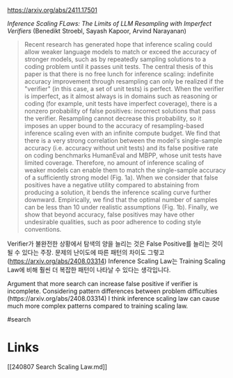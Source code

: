 https://arxiv.org/abs/2411.17501

*Inference Scaling FLaws: The Limits of LLM Resampling with Imperfect Verifiers* (Benedikt Stroebl, Sayash Kapoor, Arvind Narayanan)

> Recent research has generated hope that inference scaling could allow weaker language models to match or exceed the accuracy of stronger models, such as by repeatedly sampling solutions to a coding problem until it passes unit tests. The central thesis of this paper is that there is no free lunch for inference scaling: indefinite accuracy improvement through resampling can only be realized if the "verifier" (in this case, a set of unit tests) is perfect. When the verifier is imperfect, as it almost always is in domains such as reasoning or coding (for example, unit tests have imperfect coverage), there is a nonzero probability of false positives: incorrect solutions that pass the verifier. Resampling cannot decrease this probability, so it imposes an upper bound to the accuracy of resampling-based inference scaling even with an infinite compute budget. We find that there is a very strong correlation between the model's single-sample accuracy (i.e. accuracy without unit tests) and its false positive rate on coding benchmarks HumanEval and MBPP, whose unit tests have limited coverage. Therefore, no amount of inference scaling of weaker models can enable them to match the single-sample accuracy of a sufficiently strong model (Fig. 1a). When we consider that false positives have a negative utility compared to abstaining from producing a solution, it bends the inference scaling curve further downward. Empirically, we find that the optimal number of samples can be less than 10 under realistic assumptions (Fig. 1b). Finally, we show that beyond accuracy, false positives may have other undesirable qualities, such as poor adherence to coding style conventions.

Verifier가 불완전한 상황에서 탐색의 양을 늘리는 것은 False Positive를 늘리는 것이 될 수 있다는 주장. 문제의 난이도에 따른 패턴의 차이도 그렇고 (https://arxiv.org/abs/2408.03314) Inference Scaling Law는 Training Scaling Law에 비해 훨씬 더 복잡한 패턴이 나타날 수 있다는 생각입니다.

<english>
Argument that more search can increase false positive if verifier is incomplete. Considering pattern differences between problem difficulties (https://arxiv.org/abs/2408.03314) I think inference scaling law can cause much more complex patterns compared to training scaling law.
</english>

#search

# Links

[[240807 Search Scaling Law.md]]